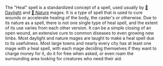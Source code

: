 The "Heal" spell is a standardized concept of a spell, used usually by [🔆 Daylight](<../../../Magic/Elements/🔆 Daylight.md>) and [🌿 Nature](<../../../Magic/Elements/🌿 Nature.md>) mages. It is a type of spell that is used to cure wounds or accelerate healing of the body, the caster's or otherwise. Due to its nature as a spell, there is not one single type of heal spell, and the extent of its use varies from each other version. It can be a simple closing of an open wound, an extensive cure to common diseases to even growing new limbs. Most daylight and nature mages are taught to make a heal spell due to its usefulness. Most large towns and nearly every city has at least one mage with a heal spell, with each mage deciding themselves if they want to charge money for it, do it for free when asked, or even roam the surrounding area looking for creatures who need their aid.